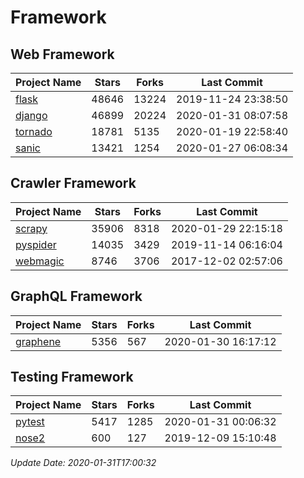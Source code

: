 # Framework

## Web Framework

| Project Name | Stars | Forks | Last Commit |
| ------------ | ----- | ----- | ----------- |
| [flask](https://github.com/pallets/flask) | 48646 | 13224 | 2019-11-24 23:38:50 |
| [django](https://github.com/django/django) | 46899 | 20224 | 2020-01-31 08:07:58 |
| [tornado](https://github.com/tornadoweb/tornado) | 18781 | 5135 | 2020-01-19 22:58:40 |
| [sanic](https://github.com/huge-success/sanic) | 13421 | 1254 | 2020-01-27 06:08:34 |

## Crawler Framework

| Project Name | Stars | Forks | Last Commit |
| ------------ | ----- | ----- | ----------- |
| [scrapy](https://github.com/scrapy/scrapy) | 35906 | 8318 | 2020-01-29 22:15:18 |
| [pyspider](https://github.com/binux/pyspider) | 14035 | 3429 | 2019-11-14 06:16:04 |
| [webmagic](https://github.com/code4craft/webmagic) | 8746 | 3706 | 2017-12-02 02:57:06 |

## GraphQL Framework

| Project Name | Stars | Forks | Last Commit |
| ------------ | ----- | ----- | ----------- |
| [graphene](https://github.com/graphql-python/graphene) | 5356 | 567 | 2020-01-30 16:17:12 |

## Testing Framework

| Project Name | Stars | Forks | Last Commit |
| ------------ | ----- | ----- | ----------- |
| [pytest](https://github.com/pytest-dev/pytest) | 5417 | 1285 | 2020-01-31 00:06:32 |
| [nose2](https://github.com/nose-devs/nose2) | 600 | 127 | 2019-12-09 15:10:48 |

*Update Date: 2020-01-31T17:00:32*
